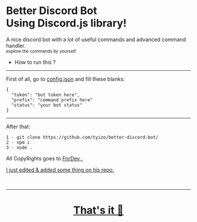 <h1>
  Better Discord Bot
  <br>
  Using Discord.js library!
</h1>

A nice discord bot with a lot of useful commands and advanced command handler.
<br>
<small>explore the commands by yourself.</small>
<br>
- How to run this ?
<hr>
First of all, go to 
<a href="https://github.com/tyizo/better-discord-bot/blob/main/config.json">config.json</a> 
and fill these blanks:
<br>

```
{
  "token": "bot token here",
  "prefix": "command prefix here"
  "status": "your bot status"
}

```
<hr>

After that:
<br>
```
1 - git clone https://github.com/tyizo/better-discord-bot/
2 - npm i
3 - node .
```

All CopyRights goes to <a href="https://github.com/FnrDev/"> FnrDev . 

I just edited & added some thing on his <a href="https://github.com/FnrDev/moderation-discord-bot"> repo.





<br>
<hr>
<h1 align="center">That's it 🚀</h1>
